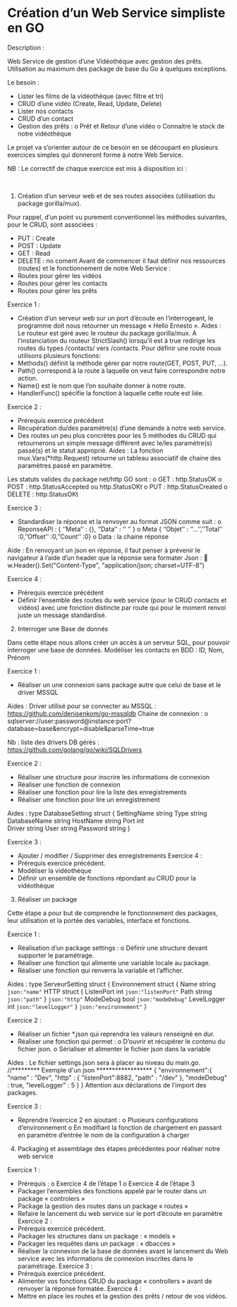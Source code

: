 # Création d’un Web Service simpliste en GO

Description :

Web Service de gestion d’une Vidéothèque avec gestion des prêts.
Utilisation au maximum des package de base du Go à quelques exceptions.

Le besoin :
-	Lister les films de la vidéothèque (avec filtre et tri)
-	CRUD d’une vidéo (Create, Read, Update, Delete)
-	Lister nos contacts
-	CRUD d’un contact
-	Gestion des prêts :
	o	Prêt et Retour d’une vidéo
	o	Connaitre le stock de notre vidéothèque

Le projet va s’orienter autour de ce besoin en se découpant en plusieurs exercices simples qui donneront forme à notre Web Service.

NB : Le correctif de chaque exercice est mis à disposition ici : 

 
1.	Création d’un serveur web et de ses routes associées (utilisation du package gorilla/mux).

Pour rappel, d’un point vu purement conventionnel les méthodes suivantes, pour le CRUD, sont associées :
-	PUT : Create
-	POST : Update
-	GET : Read
-	DELETE : no coment
Avant de commencer il faut définir nos ressources (routes) et le fonctionnement de notre Web Service :
-	Routes pour gérer les vidéos
-	Routes pour gérer les contacts
-	Routes pour gérer les prêts

Exercice 1 :
-	Création d’un serveur web sur un port d’écoute en l’interrogeant, le programme doit nous retourner un message « Hello Ernesto ».
Aides :
Le routeur est géré avec le routeur du package gorilla/mux.
A l’instanciation du routeur StrictSlash() lorsqu’il est à true redirige les routes du types /contacts/ vers /contacts.
Pour définir une route nous utilisons plusieurs fonctions: 
-	Methods() définit la méthode gérer par notre route(GET, POST, PUT, …). 
-	Path() correspond à la route à laquelle on veut faire correspondre notre action. 
-	Name() est le nom que l’on souhaite donner à notre route. 
-	HandlerFunc() spécifie la fonction à laquelle cette route est liée.

Exercice 2 :
-	Prérequis exercice précédent
-	Récupération du/des paramètre(s) d’une demande à notre web service.
-	Des routes un peu plus concrètes pour les 5 méthodes du CRUD qui retournerons un simple message différent avec le/les paramètre(s) passé(s) et le statut approprié.
Aides :
La fonction mux.Vars(*http.Request) retourne un tableau associatif de chaine des paramètres passé en paramètre.

Les statuts valides du package net/http GO sont :
o	GET : http.StatusOK
o	POST : http.StatusAccepted ou http.StatusOKt
o	PUT : http.StatusCreated
o	DELETE : http.StatusOKt

Exercice 3 :
-	Standardiser la réponse et la renvoyer au format JSON comme suit :
o	ReponseAPI : { ‘‘Meta’’ : {}, ‘’Data’’ : ‘’ ‘’ }
o	Meta { ‘’Objet’’ : ‘’…’’,’’Total’’ :0,’’Offset’’ :0,’’Count’’ :0}
o	Data : la chaine réponse

Aide : 
En renvoyant un json en réponse, il faut penser à prévenir le navigateur à l’aide d’un header que la réponse sera formater Json :
	w.Header().Set("Content-Type", "application/json; charset=UTF-8")


Exercice 4 : 
-	Prérequis exercice précédent
-	Définir l’ensemble des routes du web service (pour le CRUD contacts et vidéos) avec une fonction distincte par route qui pour le moment renvoi juste un message standardisé.

2.	Interroger une Base de donnés

Dans cette étape nous allons créer un accès à un serveur SQL, pour pouvoir interroger une base de données.
Modéliser les contacts en BDD : ID, Nom, Prénom

Exercice 1 :
-	Réaliser un une connexion sans package autre que celui de base et le driver MSSQL

Aides :
	Driver utilisé pour se connecter au MSSQL : https://github.com/denisenkom/go-mssqldb
	Chaine de connexion :
o	sqlserver://user:password@instance:port?database=base&encrypt=disable&parseTime=true

Nb : liste des drivers DB gérés : https://github.com/golang/go/wiki/SQLDrivers

Exercice 2 :
-	Réaliser une structure pour inscrire les informations de connexion
-	Réaliser une fonction de connexion
-	Réaliser une fonction pour lire la liste des enregistrements
-	Réaliser une fonction pour lire un enregistrement

Aides : 
type DatabaseSetting struct {
    SettingName  string 
    Type         string 
    DatabaseName string 
    HostName     string 
    Port         int    
    Driver       string 
    User         string 
    Password     string 
}


Exercice 3 :
-	Ajouter / modifier / Supprimer des enregistrements
Exercice 4 :
-	Prérequis exercice précédent.
-	Modéliser la vidéothèque 
-	Définir un ensemble de fonctions répondant au CRUD pour la vidéothèque
 
3.	Réaliser un package

Cette étape a pour but de comprendre le fonctionnement des packages, leur utilisation et la portée des variables, interface et fonctions.

Exercice 1 :
-	Réalisation d’un package settings :
o	Définir une structure devant supporter le paramétrage.
-	Réaliser une fonction qui alimente une variable locale au package.
-	Réaliser une fonction qui renverra la variable et l’afficher.

Aides :
type ServeurSetting struct {
    Environnement struct {
        Name string `json:"name"`
        HTTP struct {
            ListenPort int    `json:"listenPort"`
            Path       string `json:"path"`
        } `json:"http"`
        ModeDebug     bool             `json:"modeDebug"`
        LevelLogger   int              `json:"levelLogger"`
    } `json:"environnement"`
}

Exercice 2 :
-	Réaliser un fichier *.json qui reprendra les valeurs renseigné en dur. 
-	Réaliser une fonction qui permet : 
o	D’ouvrir et récupérer le contenu du fichier json.
o	Sérialiser et alimenter le fichier json dans la variable

Aides :
	Le fichier settings.json sera à placer au niveau du main.go.	
	//********* Exemple d'un json  ******************
{
    "environnement":{
        "name" : "Dev",
        "http" : {
            "listenPort":8882,
            "path" : "/dev"
        },
        "modeDebug" : true,
        "levelLogger" : 5
    }
}
	Attention aux déclarations de l’import des packages.

Exercice 3 :
-	Reprendre l’exercice 2 en ajoutant :
o	Plusieurs configurations d’environnement
o	En modifiant la fonction de chargement en passant en paramètre d’entrée le nom de la configuration à charger
 
4.	Packaging et assemblage des étapes précédentes pour réaliser notre web service

Exercice 1 :
-	Prérequis :
o	Exercice 4 de l’étape 1
o	Exercice 4 de l’étape 3
-	Packager l’ensembles des fonctions appelé par le router dans un package « controlers »
-	Package la gestion des routes dans un package « routes »
-	Refaire le lancement du web service sur le port d’écoute en paramètre
Exercice 2 :
-	Prérequis exercice précédent.
-	Packager les structures dans un package : « models »
-	Packager les requêtes dans un package : « dbacces »
-	Réaliser la connexion de la base de données avant le lancement du Web service avec les informations de connexion inscrites dans le paramétrage.
Exercice 3 :
-	Prérequis exercice précédent.
-	Alimenter vos fonctions CRUD du package « controllers » avant de renvoyer la réponse formatée.
Exercice 4 :
-	Mettre en place les routes et la gestion des prêts / retour de vos vidéos.
